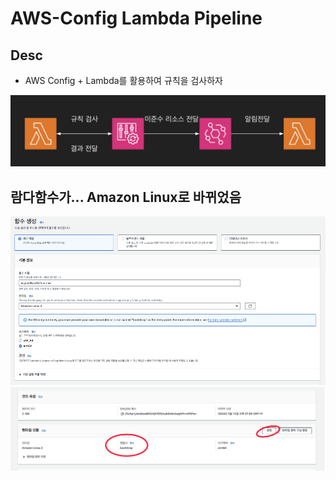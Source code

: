 # AWS-Config Lambda Pipeline

## Desc
- AWS Config + Lambda를 활용하여 규칙을 검사하자

![1](./public/1.png)

## 람다함수가... Amazon Linux로 바뀌었음

![2](./public/2.png)
![3](./public/3.png)


